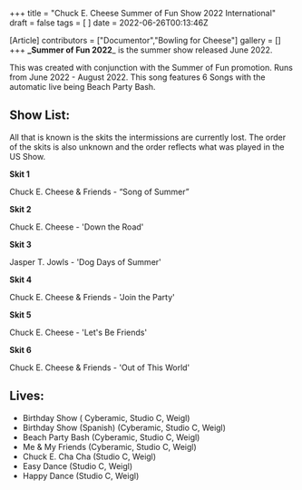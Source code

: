 +++
title = "Chuck E. Cheese Summer of Fun Show 2022 International"
draft = false
tags = [ ]
date = 2022-06-26T00:13:46Z

[Article]
contributors = ["Documentor","Bowling for Cheese"]
gallery = []
+++
**_Summer of Fun 2022**_ is the summer show released June 2022.

This was created with conjunction with the Summer of Fun promotion. Runs from June 2022 - August 2022. This song features 6 Songs with the automatic live being Beach Party Bash.

## Show List: ##
All that is known is the skits the intermissions are currently lost. The order of the skits is also unknown and the order reflects what was played in the US Show.

**Skit 1** 

Chuck E. Cheese & Friends - “Song of Summer”

**Skit 2** 

Chuck E. Cheese - 'Down the Road'

**Skit 3** 

Jasper T. Jowls - 'Dog Days of Summer'

**Skit 4**

Chuck E. Cheese & Friends - 'Join the Party'

**Skit 5**

Chuck E. Cheese - 'Let's Be Friends'

**Skit 6**

Chuck E. Cheese & Friends - 'Out of This World'

## Lives: ##

* Birthday Show ( Cyberamic, Studio C, Weigl)
* Birthday Show (Spanish) (Cyberamic, Studio C, Weigl)
* Beach Party Bash (Cyberamic, Studio C, Weigl)
* Me & My Friends (Cyberamic, Studio C, Weigl)
* Chuck E. Cha Cha (Studio C, Weigl)
* Easy Dance (Studio C, Weigl)
* Happy Dance (Studio C, Weigl)